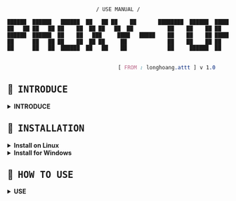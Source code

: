 
<div align="center">

```ocaml
/ USE MANUAL /
```

```css
██████  ██████   ██████  ██   ██ ██    ██       ████████  ██████  ██████  
██   ██ ██   ██ ██    ██  ██ ██   ██  ██           ██    ██    ██ ██   ██ 
██████  ██████  ██    ██   ███     ████   █████    ██    ██    ██ ██████  
██      ██   ██ ██    ██  ██ ██     ██             ██    ██    ██ ██   ██ 
██      ██   ██  ██████  ██   ██    ██             ██     ██████  ██   ██ 
                                                                          
                                                                          
                               [ FROM : longhoang.attt ] v 1.0
```

</div>



## :fallen_leaf: ‎ <samp>INTRODUCE</samp>

<details>
<summary><b>INTRODUCE</b></summary>
  
* This tool helps you to change ip address automatically by using tor as easy as eating porridge
   
* You can use them for deepweb or hacking and whatever you want via proxychains
  
</details>


  ## :blossom: ‎ <samp> INSTALLATION </samp>
<details>
<summary><b>Install on Linux</b></summary>
  
* Make sure you have python installed on your computer
  
* Run the tool with Python the automatic installation will start
</details>
<details>
<summary><b>Install for Windows</b></summary>
  
* You must enable the Linux WSL feature to use the tool
</details>

</details>

## :herb: ‎ <samp>HOW TO USE</samp>
<details>
<summary><b>USE</b></summary>

* very simple you just need to run the tool with python3
* Enter the time you want to change your IP (/s)
* Enter the number of IPs you need to change
  </details>




